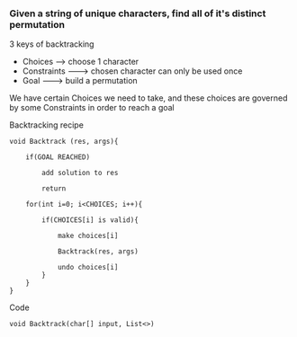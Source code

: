 ### Given a string of unique characters, find all of it's distinct permutation

3 keys of backtracking

- Choices --> choose 1 character
- Constraints ---> chosen character can only be used once
- Goal ---> build a permutation

We have certain Choices we need to take, and these choices are governed by some Constraints in order to reach a goal

Backtracking recipe

```
void Backtrack (res, args){

    if(GOAL REACHED)

        add solution to res
    
        return

    for(int i=0; i<CHOICES; i++){

        if(CHOICES[i] is valid){ 

            make choices[i]

            Backtrack(res, args)

            undo choices[i]
        }
    }
}
```

Code

````
void Backtrack(char[] input, List<>)
````
